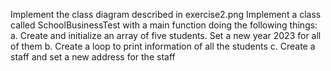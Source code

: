 Implement the class diagram described in exercise2.png
Implement a class called SchoolBusinessTest with a main function doing the following things:
a. Create and initialize an array of five students. Set a new year 2023 for all of them
b. Create a loop to print information of all the students
c. Create a staff and set a new address for the staff
